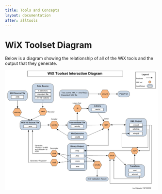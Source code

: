 ```yaml
---
title: Tools and Concepts
layout: documentation
after: alltools
---
```

# WiX Toolset Diagram

Below is a diagram showing the relationship of all of the WiX tools and the output that they generate.

![WiX Toolset Diagram](../content/wix_toolset_diagram.png)
